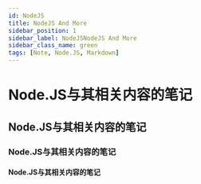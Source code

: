```yaml
---
id: NodeJS
title: NodeJS And More
sidebar_position: 1
sidebar_label: NodeJSNodeJS And More
sidebar_class_name: green
tags: [Note, Node.JS, Markdown]
---
```


# Node.JS与其相关内容的笔记

## Node.JS与其相关内容的笔记

### Node.JS与其相关内容的笔记

#### Node.JS与其相关内容的笔记
